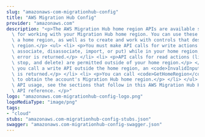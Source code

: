 ```yaml
---
slug: "amazonaws-com-migrationhub-config"
title: "AWS Migration Hub Config"
provider: "amazonaws.com"
description: "<p>The AWS Migration Hub home region APIs are available specifically\
  \ for working with your Migration Hub home region. You can use these APIs to determine\
  \ a home region, as well as to create and work with controls that describe the home\
  \ region.</p> <ul> <li> <p>You must make API calls for write actions (create, notify,\
  \ associate, disassociate, import, or put) while in your home region, or a <code>HomeRegionNotSetException</code>\
  \ error is returned.</p> </li> <li> <p>API calls for read actions (list, describe,\
  \ stop, and delete) are permitted outside of your home region.</p> </li> <li> <p>If\
  \ you call a write API outside the home region, an <code>InvalidInputException</code>\
  \ is returned.</p> </li> <li> <p>You can call <code>GetHomeRegion</code> action\
  \ to obtain the account's Migration Hub home region.</p> </li> </ul> <p>For specific\
  \ API usage, see the sections that follow in this AWS Migration Hub Home Region\
  \ API reference. </p>"
logo: "amazonaws.com-migrationhub-config-logo.png"
logoMediaType: "image/png"
tags:
- "cloud"
stubs: "amazonaws.com-migrationhub-config-stubs.json"
swagger: "amazonaws.com-migrationhub-config-swagger.json"
---
```

